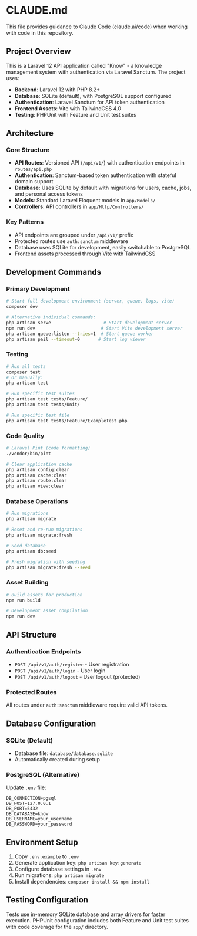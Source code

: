 # CLAUDE.md

This file provides guidance to Claude Code (claude.ai/code) when working with code in this repository.

## Project Overview

This is a Laravel 12 API application called "Know" - a knowledge management system with authentication via Laravel Sanctum. The project uses:

- **Backend**: Laravel 12 with PHP 8.2+
- **Database**: SQLite (default), with PostgreSQL support configured
- **Authentication**: Laravel Sanctum for API token authentication  
- **Frontend Assets**: Vite with TailwindCSS 4.0
- **Testing**: PHPUnit with Feature and Unit test suites

## Architecture

### Core Structure
- **API Routes**: Versioned API (`/api/v1/`) with authentication endpoints in `routes/api.php`
- **Authentication**: Sanctum-based token authentication with stateful domain support
- **Database**: Uses SQLite by default with migrations for users, cache, jobs, and personal access tokens
- **Models**: Standard Laravel Eloquent models in `app/Models/`
- **Controllers**: API controllers in `app/Http/Controllers/`

### Key Patterns
- API endpoints are grouped under `/api/v1/` prefix
- Protected routes use `auth:sanctum` middleware
- Database uses SQLite for development, easily switchable to PostgreSQL
- Frontend assets processed through Vite with TailwindCSS

## Development Commands

### Primary Development
```bash
# Start full development environment (server, queue, logs, vite)
composer dev

# Alternative individual commands:
php artisan serve                    # Start development server
npm run dev                         # Start Vite development server
php artisan queue:listen --tries=1  # Start queue worker
php artisan pail --timeout=0       # Start log viewer
```

### Testing
```bash
# Run all tests
composer test
# Or manually:
php artisan test

# Run specific test suites
php artisan test tests/Feature/
php artisan test tests/Unit/

# Run specific test file
php artisan test tests/Feature/ExampleTest.php
```

### Code Quality
```bash
# Laravel Pint (code formatting)
./vendor/bin/pint

# Clear application cache
php artisan config:clear
php artisan cache:clear
php artisan route:clear
php artisan view:clear
```

### Database Operations
```bash
# Run migrations
php artisan migrate

# Reset and re-run migrations
php artisan migrate:fresh

# Seed database
php artisan db:seed

# Fresh migration with seeding
php artisan migrate:fresh --seed
```

### Asset Building
```bash
# Build assets for production
npm run build

# Development asset compilation
npm run dev
```

## API Structure

### Authentication Endpoints
- `POST /api/v1/auth/register` - User registration
- `POST /api/v1/auth/login` - User login  
- `POST /api/v1/auth/logout` - User logout (protected)

### Protected Routes
All routes under `auth:sanctum` middleware require valid API tokens.

## Database Configuration

### SQLite (Default)
- Database file: `database/database.sqlite`
- Automatically created during setup

### PostgreSQL (Alternative)
Update `.env` file:
```
DB_CONNECTION=pgsql
DB_HOST=127.0.0.1
DB_PORT=5432
DB_DATABASE=know
DB_USERNAME=your_username
DB_PASSWORD=your_password
```

## Environment Setup

1. Copy `.env.example` to `.env`
2. Generate application key: `php artisan key:generate`
3. Configure database settings in `.env`
4. Run migrations: `php artisan migrate`
5. Install dependencies: `composer install && npm install`

## Testing Configuration

Tests use in-memory SQLite database and array drivers for faster execution. PHPUnit configuration includes both Feature and Unit test suites with code coverage for the `app/` directory.